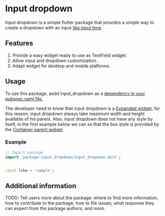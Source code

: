 <!--
This README describes the package. If you publish this package to pub.dev,
this README's contents appear on the landing page for your package.

For information about how to write a good package README, see the guide for
[writing package pages](https://dart.dev/guides/libraries/writing-package-pages).

For general information about developing packages, see the Dart guide for
[creating packages](https://dart.dev/guides/libraries/create-library-packages)
and the Flutter guide for
[developing packages and plugins](https://flutter.dev/developing-packages).
-->

# Input dropdown
Input dropdown is a simple flutter package that provides a simple way to create a dropdown with an input [like input time](https://developer.mozilla.org/en-US/docs/Web/HTML/Element/input/time).

## Features
1. Provide a easy widget ready to use as TextField widget.
2. Allow input and dropdown customization.
3. Adapt widget for desktop and mobile platforms.

## Usage

To use this package, aadd input_dropdown as a [dependency in your pubspec.yaml file.](https://plus.fluttercommunity.dev/docs/overview/)

The developer need to know that input dropdown is a [Expanded widget](https://api.flutter.dev/flutter/widgets/Expanded-class.html), for this reason, input dropdown always take maximum width and height available of his parent. Also, input dropdown does not have any style by itself, in the first example below we can se that the box style is provided by the [Container parent widget](https://api.flutter.dev/flutter/widgets/Container-class.html).

### Example

```dart
// Import package
import 'package:input_dropdown/input_dropdown.dart';


const like = 'sample';
```

## Additional information

TODO: Tell users more about the package: where to find more information, how to
contribute to the package, how to file issues, what response they can expect
from the package authors, and more.
